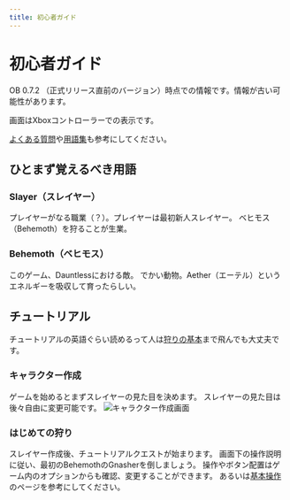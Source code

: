 ```yaml
---
title: 初心者ガイド
---
```

# 初心者ガイド
OB 0.7.2 （正式リリース直前のバージョン）時点での情報です。情報が古い可能性があります。

画面はXboxコントローラーでの表示です。

[よくある質問](/basic/よくある質問)や[用語集](/basic/用語集)も参考にしてください。

## ひとまず覚えるべき用語

### Slayer（スレイヤー）
プレイヤーがなる職業（？）。プレイヤーは最初新人スレイヤー。
ベヒモス（Behemoth）を狩ることが生業。

### Behemoth（ベヒモス）
このゲーム、Dauntlessにおける敵。
でかい動物。Aether（エーテル）というエネルギーを吸収して育ったらしい。

## チュートリアル
チュートリアルの英語ぐらい読めるって人は[狩りの基本](#狩りの基本)まで飛んでも大丈夫です。

### キャラクター作成
ゲームを始めるとまずスレイヤーの見た目を決めます。
スレイヤーの見た目は後々自由に変更可能です。
![キャラクター作成画面](/img/tutorial_charedit.jpg "キャラクター作成画面")

### はじめての狩り
スレイヤー作成後、チュートリアルクエストが始まります。
画面下の操作説明に従い、最初のBehemothのGnasherを倒しましょう。
操作やボタン配置はゲーム内のオプションからも確認、変更することができます。
あるいは[基本操作](/basic/基本操作)のページを参考にしてください。

